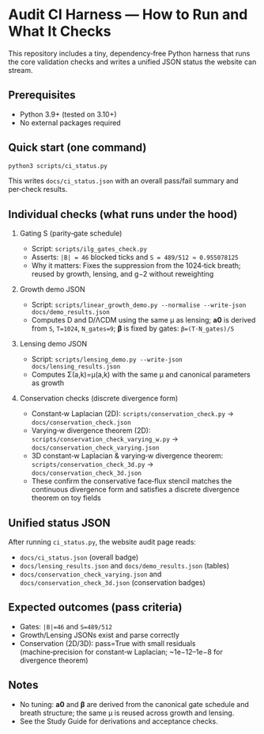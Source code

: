 # Audit CI Harness — How to Run and What It Checks

This repository includes a tiny, dependency‑free Python harness that runs the core validation checks and writes a unified JSON status the website can stream.

## Prerequisites
- Python 3.9+ (tested on 3.10+)
- No external packages required

## Quick start (one command)
```bash
python3 scripts/ci_status.py
```
This writes `docs/ci_status.json` with an overall pass/fail summary and per‑check results.

## Individual checks (what runs under the hood)

1) Gating S (parity‑gate schedule)
   - Script: `scripts/ilg_gates_check.py`
   - Asserts: `|B| = 46` blocked ticks and `S = 489/512 ≈ 0.955078125`
   - Why it matters: Fixes the suppression from the 1024‑tick breath; reused by growth, lensing, and g−2 without reweighting

2) Growth demo JSON
   - Script: `scripts/linear_growth_demo.py --normalise --write-json docs/demo_results.json`
   - Computes D and D/ΛCDM using the same μ as lensing; **a0** is derived from `S`, `T=1024`, `N_gates=9`; **β** is fixed by gates: `β=(T·N_gates)/S`

3) Lensing demo JSON
   - Script: `scripts/lensing_demo.py --write-json docs/lensing_results.json`
   - Computes Σ(a,k)=μ(a,k) with the same μ and canonical parameters as growth

4) Conservation checks (discrete divergence form)
   - Constant‑w Laplacian (2D): `scripts/conservation_check.py` → `docs/conservation_check.json`
   - Varying‑w divergence theorem (2D): `scripts/conservation_check_varying_w.py` → `docs/conservation_check_varying.json`
   - 3D constant‑w Laplacian & varying‑w divergence theorem: `scripts/conservation_check_3d.py` → `docs/conservation_check_3d.json`
   - These confirm the conservative face‑flux stencil matches the continuous divergence form and satisfies a discrete divergence theorem on toy fields

## Unified status JSON
After running `ci_status.py`, the website audit page reads:
- `docs/ci_status.json` (overall badge)
- `docs/lensing_results.json` and `docs/demo_results.json` (tables)
- `docs/conservation_check_varying.json` and `docs/conservation_check_3d.json` (conservation badges)

## Expected outcomes (pass criteria)
- Gates: `|B|=46` and `S=489/512`
- Growth/Lensing JSONs exist and parse correctly
- Conservation (2D/3D): pass=True with small residuals (machine‑precision for constant‑w Laplacian; ~1e−12–1e−8 for divergence theorem)

## Notes
- No tuning: **a0** and **β** are derived from the canonical gate schedule and breath structure; the same μ is reused across growth and lensing.
- See the Study Guide for derivations and acceptance checks.
